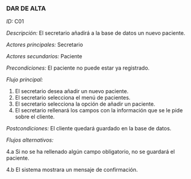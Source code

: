 ### **DAR DE ALTA**
*ID:* C01	

*Descripción:* El secretario añadirá a la base de datos un nuevo paciente.

*Actores principales:* Secretario	

*Actores secundarios:* Paciente

*Precondiciones:*
El paciente no puede estar ya registrado.

*Flujo principal:*
1. El secretario desea añadir un nuevo paciente.
2. El secretario selecciona el menú de pacientes.
3. El secretario selecciona la opción de añadir un paciente.
4. El secretario rellenará los campos con la información que se le pide sobre el cliente.

*Postcondiciones:*
El cliente quedará guardado en la base de datos.

*Flujos alternativos:*

4.a Si no se ha rellenado algún campo obligatorio, no se guardará el paciente.

4.b El sistema mostrara un mensaje de confirmación.
